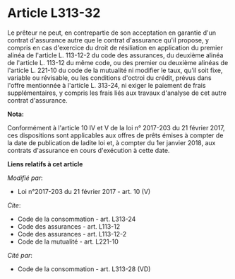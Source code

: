 # Article L313-32

Le prêteur ne peut, en contrepartie de son acceptation en garantie d'un contrat d'assurance autre que le contrat d'assurance
qu'il propose, y compris en cas d'exercice du droit de résiliation en application du premier alinéa de l'article L. 113-12-2
du code des assurances, du deuxième alinéa de l'article L. 113-12 du même code, ou des premier ou deuxième alinéas de
l'article L. 221-10 du code de la mutualité ni modifier le taux, qu'il soit fixe, variable ou révisable, ou les conditions
d'octroi du crédit, prévus dans l'offre mentionnée à l'article L. 313-24, ni exiger le paiement de frais supplémentaires, y
compris les frais liés aux travaux d'analyse de cet autre contrat d'assurance.

**Nota:**

Conformément à l'article 10 IV et V de la loi n° 2017-203 du 21 février 2017, ces dispositions sont applicables aux offres de
prêts émises à compter de la date de publication de ladite loi et, à compter du 1er janvier 2018, aux contrats d'assurance en
cours d'exécution à cette date.

**Liens relatifs à cet article**

_Modifié par_:

  - Loi n°2017-203 du 21 février 2017 - art. 10 (V)

_Cite_:

  - Code de la consommation - art. L313-24
  - Code des assurances - art. L113-12
  - Code des assurances - art. L113-12-2
  - Code de la mutualité - art. L221-10

_Cité par_:

  - Code de la consommation - art. L313-28 (VD)
